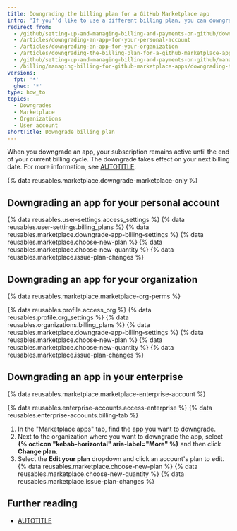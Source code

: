 ```yaml
---
title: Downgrading the billing plan for a GitHub Marketplace app
intro: 'If you''d like to use a different billing plan, you can downgrade your {% data variables.product.prodname_marketplace %} app at any time.'
redirect_from:
  - /github/setting-up-and-managing-billing-and-payments-on-github/downgrading-the-billing-plan-for-a-github-marketplace-app
  - /articles/downgrading-an-app-for-your-personal-account
  - /articles/downgrading-an-app-for-your-organization
  - /articles/downgrading-the-billing-plan-for-a-github-marketplace-app
  - /github/setting-up-and-managing-billing-and-payments-on-github/managing-billing-for-github-marketplace-apps/downgrading-the-billing-plan-for-a-github-marketplace-app
  - /billing/managing-billing-for-github-marketplace-apps/downgrading-the-billing-plan-for-a-github-marketplace-app
versions:
  fpt: '*'
  ghec: '*'
type: how_to
topics:
  - Downgrades
  - Marketplace
  - Organizations
  - User account
shortTitle: Downgrade billing plan
---
```

When you downgrade an app, your subscription remains active until the end of your current billing cycle. The downgrade takes effect on your next billing date. For more information, see [AUTOTITLE](/billing/managing-billing-for-github-marketplace-apps/about-billing-for-github-marketplace).

{% data reusables.marketplace.downgrade-marketplace-only %}

## Downgrading an app for your personal account

{% data reusables.user-settings.access_settings %}
{% data reusables.user-settings.billing_plans %}
{% data reusables.marketplace.downgrade-app-billing-settings %}
{% data reusables.marketplace.choose-new-plan %}
{% data reusables.marketplace.choose-new-quantity %}
{% data reusables.marketplace.issue-plan-changes %}

## Downgrading an app for your organization

{% data reusables.marketplace.marketplace-org-perms %}

{% data reusables.profile.access_org %}
{% data reusables.profile.org_settings %}
{% data reusables.organizations.billing_plans %}
{% data reusables.marketplace.downgrade-app-billing-settings %}
{% data reusables.marketplace.choose-new-plan %}
{% data reusables.marketplace.choose-new-quantity %}
{% data reusables.marketplace.issue-plan-changes %}

## Downgrading an app in your enterprise

{% data reusables.marketplace.marketplace-enterprise-account %}

{% data reusables.enterprise-accounts.access-enterprise %}
{% data reusables.enterprise-accounts.billing-tab %}
1. In the "Marketplace apps" tab, find the app you want to downgrade.
1. Next to the organization where you want to downgrade the app, select **{% octicon "kebab-horizontal" aria-label="More" %}** and then click **Change plan**.
1. Select the **Edit your plan** dropdown and click an account's plan to edit.
{% data reusables.marketplace.choose-new-plan %}
{% data reusables.marketplace.choose-new-quantity %}
{% data reusables.marketplace.issue-plan-changes %}

## Further reading

* [AUTOTITLE](/billing/managing-billing-for-github-marketplace-apps/canceling-a-github-marketplace-app)
